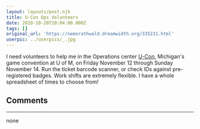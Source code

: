 ```yaml
---
layout: layouts/post.njk
title: U-Con Ops Volunteers
date: 2010-10-20T20:04:00.000Z
tags: []
original_url: 'https://nemorathwald.dreamwidth.org/335231.html'
userpic: ../userpics/_.jpg
---
```

I need volunteers to help me in the Operations center [U-Con](http://ucon-gaming.org/), Michigan's game convention at U of M, on Friday November 12 through Sunday November 14. Run the ticket barcode scanner, or check IDs against pre-registered badges. Work shifts are extremely flexible. I have a whole spreadsheet of times to choose from!

## Comments

---

none
